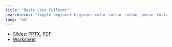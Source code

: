 ```yaml
---
title: "Basic Line Follower"
searchterms: "toggle beginner beginner color colour colour_sensor follower basic line_tracker sensors ipad tablet programming_app app android line_follower line colour_sensor basic_line_follower"
lang: "en"
---
```

 <ul>
 <li class="ng-binding">Slides:
 <a href="translations/en-us/beginner/BasicLineFollower.pptx">PPTX</a>,
 <a href="translations/en-us/beginner/BasicLineFollower.pdf">PDF</a>
 </li>
 <li> <a href="translations/en-us/beginner/BasicLineFollower.docx">Worksheet</a>
 </li>
 </ul>

